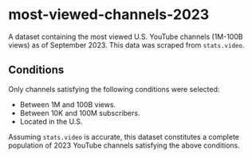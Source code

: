 # most-viewed-channels-2023

A dataset containing the most viewed U.S. YouTube channels (1M-100B views) as of September 2023. This data was scraped from `stats.video`.

## Conditions

Only channels satisfying the following conditions were selected:

- Between 1M and 100B views.
- Between 10K and 100M subscribers.
- Located in the U.S.

Assuming `stats.video` is accurate, this dataset constitutes a complete population of 2023 YouTube channels satisfying the above conditions.
